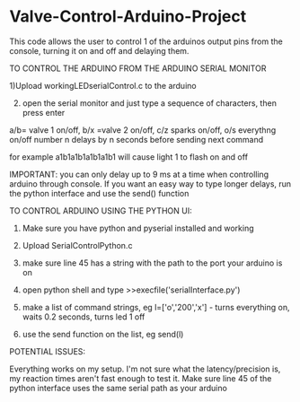 # Valve-Control-Arduino-Project

 This code allows the user to control 1 of the arduinos output pins from the console, turning it on and off
 and delaying them. 
 

TO CONTROL THE ARDUINO FROM THE ARDUINO SERIAL MONITOR
 
 1)Upload workingLEDserialControl.c to the arduino
 
 2) open the serial monitor and just type a sequence of characters, then press enter
 
a/b= valve 1 on/off, b/x =valve 2 on/off, c/z sparks on/off, o/s everythng on/off
number n delays by n seconds before sending next command


  for example a1b1a1b1a1b1a1b1 will cause  light 1 to flash on and off
 
 IMPORTANT: you can only delay up to 9 ms at a time when controlling arduino through console. If you want an easy way to type longer delays, run the python interface and use the send() function
 

 
 
TO CONTROL ARDUINO USING THE PYTHON UI:
 
 
 1) Make sure you have python and pyserial installed and working
 
 2) Upload SerialControlPython.c
 
 3) make sure line 45 has a string with the path to the port your arduino is on
 
 2) open python shell and type >>execfile('serialInterface.py')
 
 3) make a list of command strings, eg l=['o','200','x'] - turns everything on, waits 0.2 seconds, turns led 1 off
 
 4) use the send function on the list, eg send(l)
 
 POTENTIAL ISSUES:
 
Everything works on my setup. I'm not sure what the latency/precision is, my reaction times aren't fast enough to test it.
Make sure line 45 of the python interface uses the same serial path as your arduino
